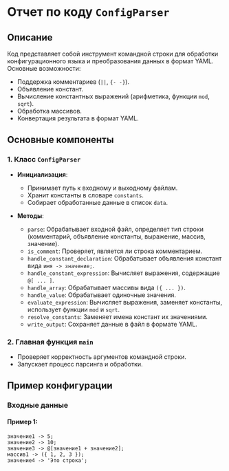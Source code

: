 # Отчет по коду `ConfigParser`

## Описание
Код представляет собой инструмент командной строки для обработки конфигурационного языка и преобразования данных в формат YAML. Основные возможности:
- Поддержка комментариев (`||`, `{- -}`).
- Объявление констант.
- Вычисление константных выражений (арифметика, функции `mod`, `sqrt`).
- Обработка массивов.
- Конвертация результата в формат YAML.

## Основные компоненты

### 1. **Класс `ConfigParser`**
- **Инициализация**:
  - Принимает путь к входному и выходному файлам.
  - Хранит константы в словаре `constants`.
  - Собирает обработанные данные в список `data`.

- **Методы**:
  - `parse`: Обрабатывает входной файл, определяет тип строки (комментарий, объявление константы, выражение, массив, значение).
  - `is_comment`: Проверяет, является ли строка комментарием.
  - `handle_constant_declaration`: Обрабатывает объявления констант вида `имя -> значение;`.
  - `handle_constant_expression`: Вычисляет выражения, содержащие `@[ ... ]`.
  - `handle_array`: Обрабатывает массивы вида `({ ... })`.
  - `handle_value`: Обрабатывает одиночные значения.
  - `evaluate_expression`: Вычисляет выражения, заменяет константы, использует функции `mod` и `sqrt`.
  - `resolve_constants`: Заменяет имена констант их значениями.
  - `write_output`: Сохраняет данные в файл в формате YAML.

### 2. **Главная функция `main`**
- Проверяет корректность аргументов командной строки.
- Запускает процесс парсинга и обработки.

## Пример конфигурации

### Входные данные
#### Пример 1:
```plaintext
значение1 -> 5;
значение2 -> 10;
значение3 -> @[значение1 + значение2];
массив1 -> ({ 1, 2, 3 });
значение4 -> 'Это строка';
